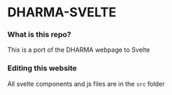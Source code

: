 # DHARMA-SVELTE

### What is this repo?
This is a port of the DHARMA webpage to Svelte


### Editing this website
All svelte components and js files are in the ``src`` folder